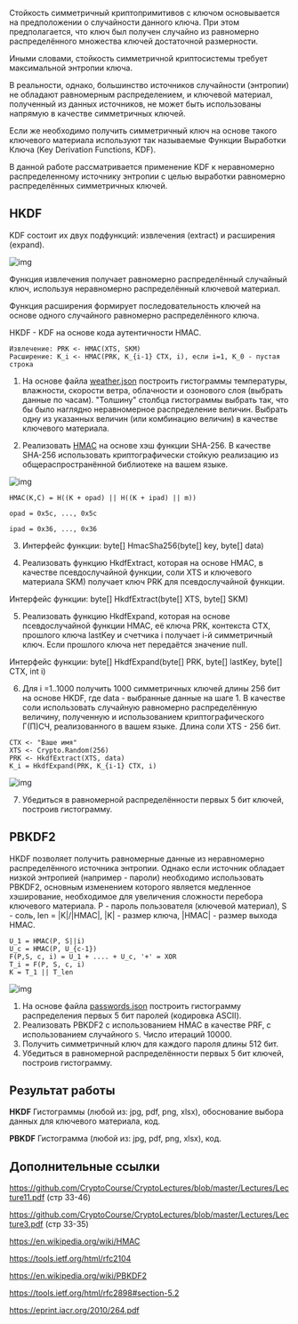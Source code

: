 Стойкость симметричный криптопримитивов с ключом основывается на предположении о случайности данного ключа. При этом предполагается, что ключ был получен случайно из равномерно распределённого множества ключей достаточной размерности.

Иными словами, стойкость симметричной криптосистемы требует максимальной энтропии ключа.

В реальности, однако, большинство источников случайности (энтропии) не обладают равномерным распределением, и ключевой материал, полученный из данных источников, не может быть использованы напрямую в качестве симметричных ключей.

Если же необходимо получить симметричный ключ на основе такого ключевого материала используют так называемые Функции Выработки Ключа (Key Derivation Functions, KDF).

В данной работе рассматривается применение KDF к неравномерно распределенному источнику энтропии с целью выработки равномерно распределённых симметричных ключей.

## HKDF

KDF состоит их двух подфункций: извлечения (extract) и расширения (expand).

![img](https://www.researchgate.net/profile/Chai_Wen_Chuah/publication/287478235/figure/download/fig2/AS:485409286299648@1492742000050/Extract-then-expand-model-for-KDFs.png)

Функция извлечения получает равномерно распределённый случайный ключ, используя неравномерно распределённый ключевой материал.

Функция расширения формирует последовательность ключей на основе одного случайного равномерно распределённого ключа.

HKDF - KDF на основе кода аутентичности HMAC. 
```
Извлечение: PRK <- HMAC(XTS, SKM)
Расширение: K_i <- HMAC(PRK, К_{i-1} CTX, i), если i=1, K_0 - пустая строка
```

1. На основе файла [weather.json](https://github.com/CryptoCourse/CryptoLabs/blob/master/Impl/weather.json) построить гистограммы температуры, влажности, скорости ветра, облачности и озонового слоя (выбрать данные по часам). "Толшину" столбца гистограммы выбрать так, что бы было наглядно неравномерное распределение величин. Выбрать одну из указанных величин (или комбинацию величин) в качестве ключевого материала.

2. Реализовать [HMAC](https://en.wikipedia.org/wiki/HMAC) на основе хэш функции SHA-256. В качестве SHA-256 использовать криптографически стойкую реализацию из общераспространённой библиотеке на вашем языке.

![img](https://encrypted-tbn0.gstatic.com/images?q=tbn%3AANd9GcR45Fu58KVP7gP_YF4SnuWl0kR5hYwawtMpiIpVBqUHU4RtYmGa)

`HMAC(K,C) = H((K + opad) || H((K + ipad) || m))`

`opad = 0x5c, ..., 0x5c`

`ipad = 0x36, ..., 0x36`

3. Интерфейс функции: byte[] HmacSha256(byte[] key, byte[] data)

4. Реализовать функцию HkdfExtract, которая на основе HMAC, в качестве псевдослучайной функции, соли XTS и ключевого материала SKM) получает ключ PRK для псевдослучайной функции.

Интерфейс функции: byte[] HkdfExtract(byte[] XTS, byte[] SKM)

5. Реализовать функцию HkdfExpand, которая на основе псевдослучайной функции HMAC, её ключа PRK, контекста CTX, прошлого ключа lastKey и счетчика i получает i-й симметричный ключ. Если прошлого ключа нет передаётся значение null.

Интерфейс функции: byte[] HkdfExpand(byte[] PRK, byte[] lastKey, byte[] CTX, int i)

6. Для i =1..1000 получить 1000 симметричных ключей длины 256 бит на основе HKDF, где data - выбранные данные на шаге 1.
В качестве соли использовать случайную равномерно распределённую величину, полученную и использованием криптографического Г(П)СЧ, реализованного в вашем языке. Длина соли XTS - 256 бит.

```
CTX <- "Ваше имя"
XTS <- Crypto.Random(256)
PRK <- HkdfExtract(XTS, data)
K_i = HkdfExpand(PRK, K_{i-1} CTX, i)
```

![img](https://webee.technion.ac.il/~hugo/kdf/hkdf-fig.jpg)

7. Убедиться в равномерной распределённости первых 5 бит ключей, построив гистограмму.

## PBKDF2

HKDF позволяет получить равномерные данные из неравномерно распределённого источника энтропии. Однако если источник обладает низкой энтропией (например - пароли)
необходимо использовать PBKDF2, основным изменением которого является медленное хэширование, необходимое для увеличения сложности перебора ключевого материала.
P - пароль пользователя (ключевой материал), S - соль, len = |K|/|HMAC|, |K| - размер ключа, |HMAC| - размер выхода HMAC.

```
U_1 = HMAC(P, S||i)
U_c = HMAC(P, U_{c-1})
F(P,S, c, i) = U_1 + .... + U_c, '+' = XOR
T_i = F(P, S, c, i)
K = T_1 || T_len
```

![img](https://upload.wikimedia.org/wikipedia/commons/7/70/Pbkdf2_nist.png)

1. На основе файла [passwords.json](https://github.com/CryptoCourse/CryptoLabs/blob/master/Impl/passwords.json) построить гистограмму распределения первых 5 бит паролей (кодировка ASCII).
2. Реализовать PBKDF2 с использованием HMAC в качестве PRF, с использованием случайного `S`. Число итераций 10000.
3. Получить симметричный ключ для каждого пароля длины 512 бит.
4. Убедиться в равномерной распределённости первых 5 бит ключей, построив гистограмму.

## Результат работы
**HKDF** Гистограммы (любой из: jpg, pdf, png, xlsx), обоснование выбора данных для ключевого материала, код.

**PBKDF** Гистограмма (любой из: jpg, pdf, png, xlsx), код.

## Дополнительные ссылки
https://github.com/CryptoCourse/CryptoLectures/blob/master/Lectures/Lecture11.pdf (стр 33-46)

https://github.com/CryptoCourse/CryptoLectures/blob/master/Lectures/Lecture3.pdf (стр 33-35)

https://en.wikipedia.org/wiki/HMAC

https://tools.ietf.org/html/rfc2104

https://en.wikipedia.org/wiki/PBKDF2

https://tools.ietf.org/html/rfc2898#section-5.2

https://eprint.iacr.org/2010/264.pdf
